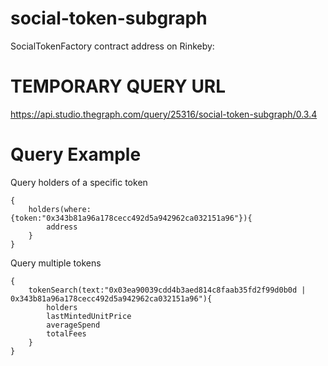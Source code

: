 # social-token-subgraph
SocialTokenFactory contract address on Rinkeby: 

# TEMPORARY QUERY URL
https://api.studio.thegraph.com/query/25316/social-token-subgraph/0.3.4

# Query Example

Query holders of a specific token
```
{
    holders(where:{token:"0x343b81a96a178cecc492d5a942962ca032151a96"}){
        address
    }
}
```

Query multiple tokens
```
{
	tokenSearch(text:"0x03ea90039cdd4b3aed814c8faab35fd2f99d0b0d | 0x343b81a96a178cecc492d5a942962ca032151a96"){
        holders
        lastMintedUnitPrice
        averageSpend
        totalFees
    }
}
```